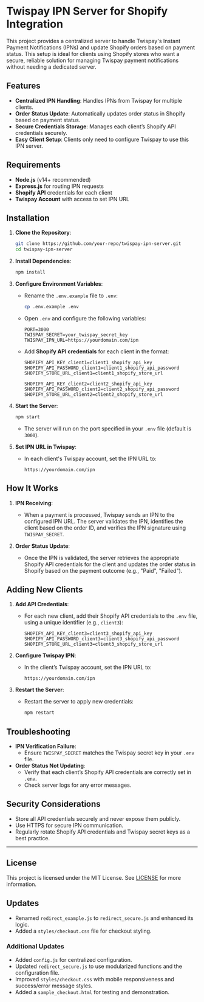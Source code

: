 
# Twispay IPN Server for Shopify Integration

This project provides a centralized server to handle Twispay's Instant Payment Notifications (IPNs) and update Shopify orders based on payment status. This setup is ideal for clients using Shopify stores who want a secure, reliable solution for managing Twispay payment notifications without needing a dedicated server.

## Features
- **Centralized IPN Handling**: Handles IPNs from Twispay for multiple clients.
- **Order Status Update**: Automatically updates order status in Shopify based on payment status.
- **Secure Credentials Storage**: Manages each client’s Shopify API credentials securely.
- **Easy Client Setup**: Clients only need to configure Twispay to use this IPN server.

## Requirements
- **Node.js** (v14+ recommended)
- **Express.js** for routing IPN requests
- **Shopify API** credentials for each client
- **Twispay Account** with access to set IPN URL

## Installation

1. **Clone the Repository**:
   ```bash
   git clone https://github.com/your-repo/twispay-ipn-server.git
   cd twispay-ipn-server
   ```

2. **Install Dependencies**:
   ```bash
   npm install
   ```

3. **Configure Environment Variables**:
   - Rename the `.env.example` file to `.env`:
     ```bash
     cp .env.example .env
     ```
   - Open `.env` and configure the following variables:
     ```dotenv
     PORT=3000
     TWISPAY_SECRET=your_twispay_secret_key
     TWISPAY_IPN_URL=https://yourdomain.com/ipn
     ```

   - Add **Shopify API credentials** for each client in the format:
     ```dotenv
     SHOPIFY_API_KEY_client1=client1_shopify_api_key
     SHOPIFY_API_PASSWORD_client1=client1_shopify_api_password
     SHOPIFY_STORE_URL_client1=client1_shopify_store_url

     SHOPIFY_API_KEY_client2=client2_shopify_api_key
     SHOPIFY_API_PASSWORD_client2=client2_shopify_api_password
     SHOPIFY_STORE_URL_client2=client2_shopify_store_url
     ```

4. **Start the Server**:
   ```bash
   npm start
   ```
   - The server will run on the port specified in your `.env` file (default is `3000`).

5. **Set IPN URL in Twispay**:
   - In each client's Twispay account, set the IPN URL to:
     ```
     https://yourdomain.com/ipn
     ```

## How It Works

1. **IPN Receiving**:
   - When a payment is processed, Twispay sends an IPN to the configured IPN URL. The server validates the IPN, identifies the client based on the order ID, and verifies the IPN signature using `TWISPAY_SECRET`.

2. **Order Status Update**:
   - Once the IPN is validated, the server retrieves the appropriate Shopify API credentials for the client and updates the order status in Shopify based on the payment outcome (e.g., "Paid", "Failed").

## Adding New Clients

1. **Add API Credentials**:
   - For each new client, add their Shopify API credentials to the `.env` file, using a unique identifier (e.g., `client3`):
     ```dotenv
     SHOPIFY_API_KEY_client3=client3_shopify_api_key
     SHOPIFY_API_PASSWORD_client3=client3_shopify_api_password
     SHOPIFY_STORE_URL_client3=client3_shopify_store_url
     ```

2. **Configure Twispay IPN**:
   - In the client’s Twispay account, set the IPN URL to:
     ```
     https://yourdomain.com/ipn
     ```

3. **Restart the Server**:
   - Restart the server to apply new credentials:
     ```bash
     npm restart
     ```

## Troubleshooting

- **IPN Verification Failure**:
  - Ensure `TWISPAY_SECRET` matches the Twispay secret key in your `.env` file.
- **Order Status Not Updating**:
  - Verify that each client’s Shopify API credentials are correctly set in `.env`.
  - Check server logs for any error messages.

## Security Considerations

- Store all API credentials securely and never expose them publicly.
- Use HTTPS for secure IPN communication.
- Regularly rotate Shopify API credentials and Twispay secret keys as a best practice.

---

## License
This project is licensed under the MIT License. See [LICENSE](LICENSE) for more information.
    
## Updates
- Renamed `redirect_example.js` to `redirect_secure.js` and enhanced its logic.
- Added a `styles/checkout.css` file for checkout styling.

### Additional Updates
- Added `config.js` for centralized configuration.
- Updated `redirect_secure.js` to use modularized functions and the configuration file.
- Improved `styles/checkout.css` with mobile responsiveness and success/error message styles.
- Added a `sample_checkout.html` for testing and demonstration.

